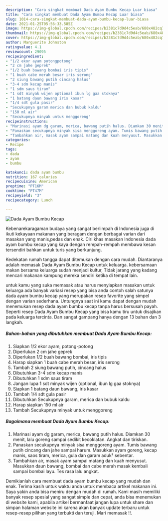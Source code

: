 ```yaml
---
description: "Cara singkat membuat Dada Ayam Bumbu Kecap Luar biasa"
title: "Cara singkat membuat Dada Ayam Bumbu Kecap Luar biasa"
slug: 1014-cara-singkat-membuat-dada-ayam-bumbu-kecap-luar-biasa
date: 2021-01-25T05:56:33.585Z
image: https://img-global.cpcdn.com/recipes/b2381c7d9d4c5eab/680x482cq70/dada-ayam-bumbu-kecap-foto-resep-utama.jpg
thumbnail: https://img-global.cpcdn.com/recipes/b2381c7d9d4c5eab/680x482cq70/dada-ayam-bumbu-kecap-foto-resep-utama.jpg
cover: https://img-global.cpcdn.com/recipes/b2381c7d9d4c5eab/680x482cq70/dada-ayam-bumbu-kecap-foto-resep-utama.jpg
author: Marguerite Johnston
ratingvalue: 4.1
reviewcount: 29095
recipeingredient:
- "1/2 ekor ayam potongpotong"
- "2 cm jahe geprek"
- "1/2 buah bawang bombai iris tipis"
- "1 buah cabe merah besar iris serong"
- "2 siung bawang putih cincang halus"
- "3-4 sdm kecap manis"
- "1 sdm saus tiram"
- "1 sdt minyak wijen optional ibun lg gaa stoknya"
- "1 batang daun bawang iris kasar"
- "1/4 sdt gula pasir"
- "Secukupnya garam merica dan bubuk kaldu"
- "150 ml air"
- "Secukupnya minyak untuk menggoreng"
recipeinstructions:
- "Marinasi ayam dg garam, merica, bawang putih halus. Diamkan 30 menit, lalu goreng sampai sedikit kecoklatan. Angkat dan tiriskan."
- "Panaskan secukupnya minyak sisa menggoreng ayam. Tumis bawang putih cincang dan jahe sampai harum. Masukkan ayam goreng, kecap manis, saos tiram, merica, gula dan garam aduk² sebentar."
- "Tambahkan air, masak ayam sampai matang dan kuah menyusut. Masukkan daun bawang, bombai dan cabe merah masak kembali sampai bombai layu. Tes rasa lalu angkat."
categories:
- Recipe
tags:
- dada
- ayam
- bumbu

katakunci: dada ayam bumbu 
nutrition: 167 calories
recipecuisine: American
preptime: "PT16M"
cooktime: "PT47M"
recipeyield: "3"
recipecategory: Lunch

---
```



![Dada Ayam Bumbu Kecap](https://img-global.cpcdn.com/recipes/b2381c7d9d4c5eab/680x482cq70/dada-ayam-bumbu-kecap-foto-resep-utama.jpg)

Kebenarekaragaman budaya yang sangat berlimpah di Indonesia juga di ikuti kekayaan makanan yang beragam dengan berbagai varian dari masakan yang manis,pedas dan enak. Ciri khas masakan Indonesia dada ayam bumbu kecap yang kaya dengan rempah-rempah membawa kesan tersendiri bahkan untuk turis yang berkunjung.




Kedekatan rumah tangga dapat ditemukan dengan cara mudah. Diantaranya adalah memasak Dada Ayam Bumbu Kecap untuk keluarga. kebersamaan makan bersama keluarga sudah menjadi kultur, Tidak jarang yang kadang mencari makanan kampung mereka sendiri ketika di tempat lain.

untuk kamu yang suka memasak atau harus menyiapkan masakan untuk keluarga ada banyak variasi resep yang bisa anda contoh salah satunya dada ayam bumbu kecap yang merupakan resep favorite yang simpel dengan varian sederhana. Untungnya saat ini kamu dapat dengan mudah menemukan resep dada ayam bumbu kecap tanpa harus bersusah payah.
Seperti resep Dada Ayam Bumbu Kecap yang bisa kamu tiru untuk disajikan pada keluarga tercinta. Dan sangat gampang hanya dengan 13 bahan dan 3 langkah.


<!--inarticleads1-->

##### Bahan-bahan yang dibutuhkan membuat Dada Ayam Bumbu Kecap:

1. Siapkan 1/2 ekor ayam, potong-potong
1. Diperlukan 2 cm jahe geprek
1. Diperlukan 1/2 buah bawang bombai, iris tipis
1. Harap siapkan 1 buah cabe merah besar, iris serong
1. Tambah 2 siung bawang putih, cincang halus
1. Dibutuhkan 3-4 sdm kecap manis
1. Dibutuhkan 1 sdm saus tiram
1. Jangan lupa 1 sdt minyak wijen (optional, ibun lg gaa stoknya)
1. Siapkan 1 batang daun bawang, iris kasar
1. Tambah 1/4 sdt gula pasir
1. Dibutuhkan Secukupnya garam, merica dan bubuk kaldu
1. Harap siapkan 150 ml air
1. Tambah Secukupnya minyak untuk menggoreng




<!--inarticleads2-->

##### Bagaimana membuat  Dada Ayam Bumbu Kecap:

1. Marinasi ayam dg garam, merica, bawang putih halus. Diamkan 30 menit, lalu goreng sampai sedikit kecoklatan. Angkat dan tiriskan.
1. Panaskan secukupnya minyak sisa menggoreng ayam. Tumis bawang putih cincang dan jahe sampai harum. Masukkan ayam goreng, kecap manis, saos tiram, merica, gula dan garam aduk² sebentar.
1. Tambahkan air, masak ayam sampai matang dan kuah menyusut. Masukkan daun bawang, bombai dan cabe merah masak kembali sampai bombai layu. Tes rasa lalu angkat.




Demikianlah cara membuat dada ayam bumbu kecap yang mudah dan enak. Terima kasih untuk waktu anda untuk membaca artikel makanan ini. Saya yakin anda bisa meniru dengan mudah di rumah. Kami masih memiliki banyak resep spesial yang sangat simple dan cepat, anda bisa menemukan di website kami, apabila artikel bermanfaat jangan lupa untuk share dan simpan halaman website ini karena akan banyak update terbaru untuk resep-resep pilihan yang terbukti dan teruji. Mari memasak !!. 
